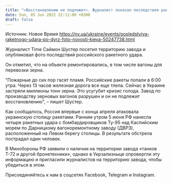 ```yaml
---
title: "«Восстановлению не подлежит». Журналист показал последствия ракетного удара по ДВРЗ в Киеве, где производились зерновые вагоны — фото"
date: Sun, 05 Jun 2022 22:11:00 +0300
draft: false
---
```

Источник: Новое Время https://nv.ua/ukraine/events/posledstviya-raketnogo-udara-po-dvrz-foto-novosti-kieva-50247738.html


Журналист Time Саймон Шустер посетил территорию завода и опубликовал фото последствий российского ракетного удара.

Он отметил, что на объекте ремонтировались, в том числе вагоны для перевозки зерна.

"Пожарные до сих пор гасят пламя. Российские ракеты попали в 6:00 утра. Через 13 часов железная дорога все еще тлела. Сейчас в Украине застряли миллионы тонн зерна. Это усугубит кризис голода. Завод по производству зерновых вагонов разрушен и он не подлежит восстановлению", – пишет Шустер. 

 Как сообщалось, Россия впервые с конца апреля атаковала украинскую столицу ракетами. Ранним утром 5 июня РФ нанесла четыре ракетных удара с бомбардировщиков Ту-95 над Каспийским морем по Дарницкому вагоноремонтному заводу (ДВРЗ), расположенный на Левом берегу столицы. В результате обстрела пострадал один человек.

В Минобороны РФ заявили о наличии на территории завода «танков Т-72 и другой бронетехники», однако в Укрзализныце опровергли эту информацию и пригласили журналистов на территорию завода, чтобы убедиться в этом.

Присоединяйтесь к нам в соцсетях Facebook, Telegram и Instagram.
